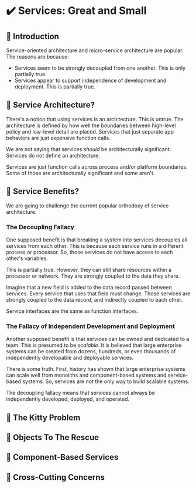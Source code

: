# :heavy_check_mark: Services: Great and Small

## :round_pushpin: Introduction
Service-oriented architecture and micro-service architecture are popular. The reasons are because:
- Services seem to be strongly decoupled from one another. This is only partially true.
- Services appear to support independence of development and deployment. This is partially true.

## :round_pushpin: Service Architecture?
There's a notion that using services is an architecture. This is untrue. The architecture is defined by how well the boundaries between high-level policy and low-level detail are placed. Services that just separate app behaviors are just expensive function calls.

We are not saying that services *should* be architecturally significant. Services do not define an architecture.

Services are just function calls across process and/or platform boundaries. Some of those are architecturally significant and some aren't.

## :round_pushpin: Service Benefits?
We are going to challenge the current popular orthodoxy of service architecture.

### The Decoupling Fallacy
One supposed benefit is that breaking a system into services decouples all services from each other. This is because each service runs in a different process or processor. So, those services do not have access to each other's variables.

This is partially true. However, they can still share resources within a processor or network. They are strongly coupled to the data they share.

Imagine that a new field is added to the data record passed between services. Every service that uses that field must change. Those services are strongly coupled to the data record, and indirectly coupled to each other.

Service interfaces are the same as function interfaces.

### The Fallacy of Independent Development and Deployment
Another supposed benefit is that services can be owned and dedicated to a team. This is presumed to be *scalable*. It is believed that large enterprise systems can be created from dozens, hundreds, or even thousands of independently developable and deployable services.

There is some truth. First, history has shown that large enterprise systems can scale well from monoliths and component-based systems and service-based systems. So, services are *not* the only way to build scalable systems.

The decoupling fallacy means that services cannot always be independently developed, deployed, and operated.

## :round_pushpin: The Kitty Problem

## :round_pushpin: Objects To The Rescue

## :round_pushpin: Component-Based Services

## :round_pushpin: Cross-Cutting Concerns
